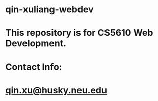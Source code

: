 # qin-xuliang-webdev

# This repository is for CS5610 Web Development.
# Contact Info:
# qin.xu@husky.neu.edu
